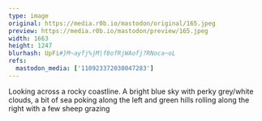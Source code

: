 ```yaml
---
type: image
original: https://media.r0b.io/mastodon/original/165.jpeg
preview: https://media.r0b.io/mastodon/preview/165.jpeg
width: 1663
height: 1247
blurhash: UpFi#}M~ayfj%jM|f8ofRjWAofj?RNoca~oL
refs:
  mastodon_media: ['110923372030047283']
---
```


Looking across a rocky coastline. A bright blue sky with perky grey/white clouds, a bit of sea poking along the left and green hills rolling along the right with a few sheep grazing 
